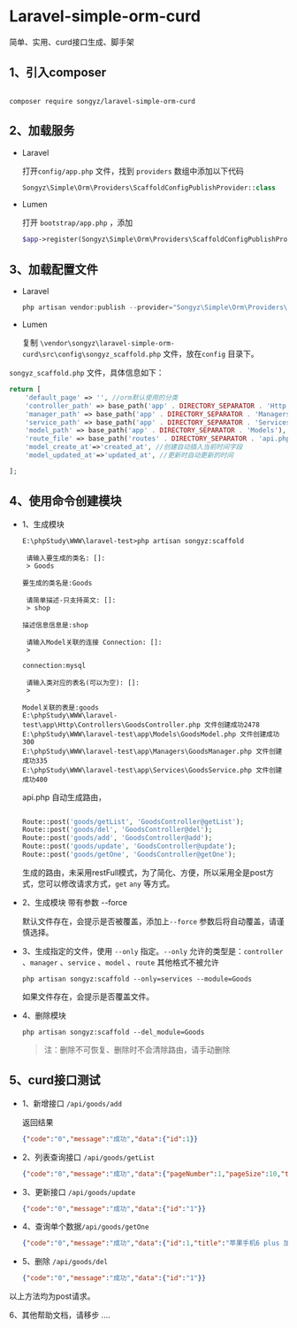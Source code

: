 # Laravel-simple-orm-curd

简单、实用、curd接口生成、脚手架

## 1、引入composer

```she

composer require songyz/laravel-simple-orm-curd

```

## 2、加载服务

* Laravel

  打开`config/app.php` 文件，找到  `providers` 数组中添加以下代码

  ```php
  Songyz\Simple\Orm\Providers\ScaffoldConfigPublishProvider::class
  ```

* Lumen

  打开 `bootstrap/app.php` ，添加

  ```php
  $app->register(Songyz\Simple\Orm\Providers\ScaffoldConfigPublishProvider::class);
  ```

## 3、加载配置文件

* Laravel

  ```php
  php artisan vendor:publish --provider="Songyz\Simple\Orm\Providers\ScaffoldConfigPublishProvider" 
  ```

* Lumen

  复制 `\vendor\songyz\laravel-simple-orm-curd\src\config\songyz_scaffold.php` 文件，放在`config` 目录下。

 `songyz_scaffold.php` 文件，具体信息如下：

```php
return [
    'default_page' => '', //orm默认使用的分类
    'controller_path' => base_path('app' . DIRECTORY_SEPARATOR . 'Http' . DIRECTORY_SEPARATOR . 'Controllers'), //controller存放位置
    'manager_path' => base_path('app' . DIRECTORY_SEPARATOR . 'Managers'), //manager存放位置
    'service_path' => base_path('app' . DIRECTORY_SEPARATOR . 'Services'), //service 存放位置
    'model_path' => base_path('app' . DIRECTORY_SEPARATOR . 'Models'), //model 存放位置
    'route_file' => base_path('routes' . DIRECTORY_SEPARATOR . 'api.php'), //生成curd路由存放位置
    'model_create_at'=>'created_at', //创建自动插入当前时间字段
    'model_updated_at'=>'updated_at', //更新时自动更新的时间

];

```

## 4、使用命令创建模块

* 1、生成模块

  ```shell
  E:\phpStudy\WWW\laravel-test>php artisan songyz:scaffold
  
   请输入要生成的类名: []:
   > Goods
  
  要生成的类名是:Goods
  
   请简单描述-只支持英文: []:
   > shop
  
  描述信息信息是:shop
  
   请输入Model关联的连接 Connection: []:
   >
  
  connection:mysql
  
   请输入类对应的表名(可以为空): []:
   >
  
  Model关联的表是:goods
  E:\phpStudy\WWW\laravel-test\app\Http\Controllers\GoodsController.php 文件创建成功2478
  E:\phpStudy\WWW\laravel-test\app\Models\GoodsModel.php 文件创建成功300
  E:\phpStudy\WWW\laravel-test\app\Managers\GoodsManager.php 文件创建成功335
  E:\phpStudy\WWW\laravel-test\app\Services\GoodsService.php 文件创建成功400
  ```

  api.php 自动生成路由，

  ```php
  
  Route::post('goods/getList', 'GoodsController@getList');
  Route::post('goods/del', 'GoodsController@del');
  Route::post('goods/add', 'GoodsController@add');
  Route::post('goods/update', 'GoodsController@update');
  Route::post('goods/getOne', 'GoodsController@getOne');
  ```

  生成的路由，未采用restFull模式，为了简化、方便，所以采用全是post方式，您可以修改请求方式，`get` `any` 等方式。

* 2、生成模块 带有参数 --force

  默认文件存在，会提示是否被覆盖，添加上`--force` 参数后将自动覆盖，请谨慎选择。

  

* 3、生成指定的文件，使用 `--only` 指定。`--only` 允许的类型是：`controller` 、`manager` 、`service` 、`model` 、`route` 其他格式不被允许

  ```she
  php artisan songyz:scaffold --only=services --module=Goods
  ```

  如果文件存在，会提示是否覆盖文件。

  

* 4、删除模块

  ```she
  php artisan songyz:scaffold --del_module=Goods
  ```

  > 注：删除不可恢复、删除时不会清除路由，请手动删除

  

## 5、curd接口测试

* 1、新增接口 `/api/goods/add` 

  返回结果

  ```json
  {"code":"0","message":"成功","data":{"id":1}}
  ```

* 2、列表查询接口  `/api/goods/getList`

  ```json
  {"code":"0","message":"成功","data":{"pageNumber":1,"pageSize":10,"totalPages":1,"totalCount":1,"results":[{"id":1,"title":"苹果手机6 plus","nav":1,"createdAt":"2020-05-19 16:09:34","deletedAt":"","updatedAt":"2020-05-19 16:10:42"}]}}
  ```

* 3、更新接口 `/api/goods/update`

  ```json
  {"code":"0","message":"成功","data":{"id":"1"}}
  ```

* 4、查询单个数据`/api/goods/getOne`

  ```json
  {"code":"0","message":"成功","data":{"id":1,"title":"苹果手机6 plus 加强版","nav":1,"createdAt":"2020-05-19 16:09:34","deletedAt":"","updatedAt":"2020-05-19 16:10:42"}}
  ```

  

* 5、删除 `/api/goods/del`

  ```json
  {"code":"0","message":"成功","data":{"id":"1"}}
  ```

以上方法均为post请求。

6、其他帮助文档，请移步 ....
